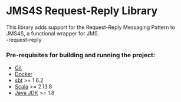 # JMS4S Request-Reply Library

This library adds support for the Request-Reply Messaging Pattern to JMS4S, a functional wrapper for JMS.   
-request-reply

### Pre-requisites for building and running the project:
* [Git](https://git-scm.com)
* [Docker](https://docs.docker.com/get-docker/)
* [sbt](https://www.scala-sbt.org/) >= 1.6.2
* [Scala](https://www.scala-lang.org/) >= 2.13.8
* [Java JDK](https://adoptopenjdk.net/) >= 1.8
